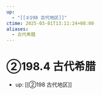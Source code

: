 ```yaml
---
up:
  - "[[②198 古代地区]]"
ctime: 2025-03-01T13:11:24+08:00
aliases:
  - 古代希腊
---
```


# ②198.4 古代希腊

- up: [[②198 古代地区]]
